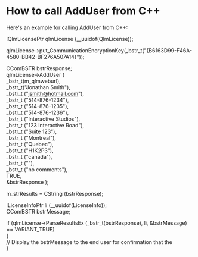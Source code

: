 # How to call AddUser from C++

Here's an example for calling AddUser from C++:

IQlmLicensePtr qlmLicense (\_\_uuidof(QlmLicense));

qlmLicense->put\_CommunicationEncryptionKey(\_bstr\_t("{B6163D99-F46A-4580-BB42-BF276A507A14}"));

CComBSTR bstrResponse;\
qlmLicense->AddUser (\
\_bstr\_t(m\_qlmweburl),\
\_bstr\_t("Jonathan Smith"),\
\_bstr\_t ("jsmith@hotmail.com"),\
\_bstr\_t ("514-876-1234"),\
\_bstr\_t ("514-876-1235"),\
\_bstr\_t ("514-876-1236"),\
\_bstr\_t ("Interactive Studios"),\
\_bstr\_t ("123 Interactive Road"),\
\_bstr\_t ("Suite 123"),\
\_bstr\_t ("Montreal"),\
\_bstr\_t ("Quebec"),\
\_bstr\_t ("H1K2P3"),\
\_bstr\_t ("canada"),\
\_bstr\_t (""),\
\_bstr\_t ("no comments"),\
TRUE,\
\&bstrResponse );

m\_strResults = CString (bstrResponse);

ILicenseInfoPtr li (\_\_uuidof(LicenseInfo));\
CComBSTR bstrMessage;

if (qlmLicense->ParseResultsEx (\_bstr\_t(bstrResponse), li, \&bstrMessage) == VARIANT\_TRUE)\
{\
&#x20; // Display the bstrMessage to the end user for confirmation that the \
}

